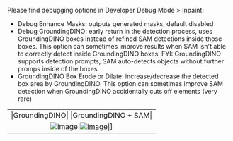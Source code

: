 Please find debugging options in Developer Debug Mode > Inpaint:

- Debug Enhance Masks: outputs generated masks, default disabled
- Debug GroundingDINO: early return in the detection process, uses GroundingDINO boxes instead of refined SAM detections inside those boxes. This option can sometimes improve results when SAM isn't able to correctly detect inside GroundingDINO boxes. FYI: GroundingDINO supports detection prompts, SAM auto-detects objects without further promps inside of the boxes.
- GroundingDINO Box Erode or Dilate: increase/decrease the detected box area by GroundingDINO. This option can sometimes improve SAM detection when GroundingDINO accidentally cuts off elements (very rare)

|                                                                                                                                                                                                                                                                            |
| :------------------------------------------------------------------------------------------------------------------------------------------------------------------------------------------------------------------------------------------------------------------------: |
|                                                                                            \|GroundingDINO\|                                        \|GroundingDINO + SAM\|<br>                                                                                            |
| ![image](https://github.com/user-attachments/assets/897ca491-6af2-4a08-b32b-52655514c765)\|[![image](https://github.com/user-attachments/assets/469319c4-544f-42f6-96f0-e34ea10cedd2)](https://github.com/user-attachments/assets/469319c4-544f-42f6-96f0-e34ea10cedd2)\|] |
